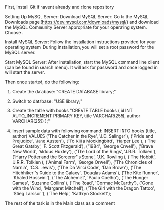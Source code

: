 First, install Git if havent already and clone repository

Setting Up MySQL Server:
Download MySQL Server:
Go to the MySQL Downloads page (https://dev.mysql.com/downloads/mysql/) and download the MySQL Community Server appropriate for your operating system. Choose .

Install MySQL Server:
Follow the installation instructions provided for your operating system. During installation, you will set a root password for the MySQL server.

Start MySQL Server:
After installation, start the MySQL command line client (can be found in search menu). It will ask for password and once logged in will start the server.

Then once started, do the following:

1. Create the database:
"CREATE DATABASE library;"

2. Switch to database:
"USE library;"

3. Create the table with books
"CREATE TABLE books (
    id INT AUTO_INCREMENT PRIMARY KEY,
    title VARCHAR(255),
    author VARCHAR(255)
   );"
4. Insert sample data with following command:
INSERT INTO books (title, author) VALUES
    ('The Catcher in the Rye', 'J.D. Salinger'),
    ('Pride and Prejudice', 'Jane Austen'),
    ('To Kill a Mockingbird', 'Harper Lee'),
    ('The Great Gatsby', 'F. Scott Fitzgerald'),
    ('1984', 'George Orwell'),
    ('Brave New World', 'Aldous Huxley'),
    ('The Lord of the Rings', 'J.R.R. Tolkien'),
    ('Harry Potter and the Sorcerer''s Stone', 'J.K. Rowling'),
    ('The Hobbit', 'J.R.R. Tolkien'),
    ('Animal Farm', 'George Orwell'),
    ('The Chronicles of Narnia', 'C.S. Lewis'),
    ('The Da Vinci Code', 'Dan Brown'),
    ('The Hitchhiker''s Guide to the Galaxy', 'Douglas Adams'),
    ('The Kite Runner', 'Khaled Hosseini'),
    ('The Alchemist', 'Paulo Coelho'),
    ('The Hunger Games', 'Suzanne Collins'),
    ('The Road', 'Cormac McCarthy'),
    ('Gone with the Wind', 'Margaret Mitchell'),
    ('The Girl with the Dragon Tattoo', 'Stieg Larsson'),
    ('The Help', 'Kathryn Stockett');


The rest of the task is in the Main class as a comment
